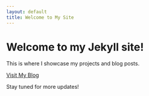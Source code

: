 ```yaml
---
layout: default
title: Welcome to My Site
---
```


# Welcome to my Jekyll site!

This is where I showcase my projects and blog posts.

[Visit My Blog](https://username.github.io/blog)  
<!-- Replace 'username' with your GitHub username -->

Stay tuned for more updates!